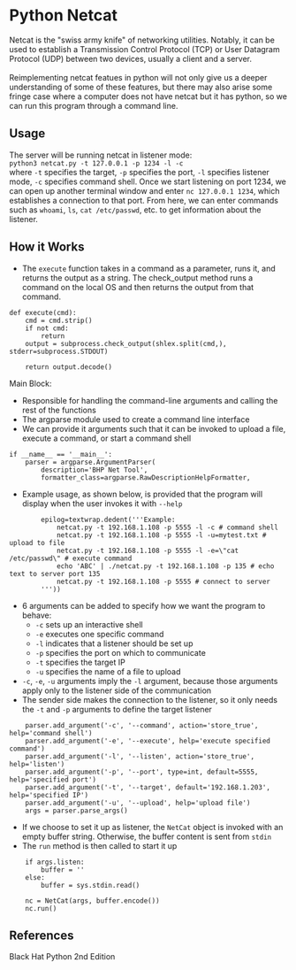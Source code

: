 # Python Netcat
Netcat is the "swiss army knife" of networking utilities. Notably, it can be used to establish a Transmission Control Protocol (TCP) or User Datagram Protocol (UDP) between two devices, usually a client and a server.</br></br>
Reimplementing netcat featues in python will not only give us a deeper understanding of some of these features, but there may also arise some fringe case where a computer does not have netcat but it has python, so we can run this program through a command line.

## Usage
The server will be running netcat in listener mode:</br>
`python3 netcat.py -t 127.0.0.1 -p 1234 -l -c`</br>
where `-t` specifies the target, `-p` specifies the port, `-l` specifies listener mode, `-c` specifies command shell.
Once we start listening on port 1234, we can open up another terminal window and enter `nc 127.0.0.1 1234`, which establishes a connection to that port.
From here, we can enter commands such as `whoami`, `ls`, `cat /etc/passwd`, etc. to get information about the listener.

## How it Works
- The `execute` function takes in a command as a parameter, runs it, and returns the output as a string. The check_output method runs a command on the local OS and then returns the output from that command.
```
def execute(cmd):
    cmd = cmd.strip()
    if not cmd:
        return
    output = subprocess.check_output(shlex.split(cmd,), stderr=subprocess.STDOUT)

    return output.decode()
```
Main Block:
- Responsible for handling the command-line arguments and calling the rest of the functions
- The argparse module used to create a command line interface
- We can provide it arguments such that it can be invoked to upload a file, execute a command, or start a command shell
```
if __name__ == '__main__':
    parser = argparse.ArgumentParser(
        description='BHP Net Tool',
        formatter_class=argparse.RawDescriptionHelpFormatter,
```
- Example usage, as shown below, is provided that the program will display when the user invokes it with `--help`
```
        epilog=textwrap.dedent('''Example:
            netcat.py -t 192.168.1.108 -p 5555 -l -c # command shell
            netcat.py -t 192.168.1.108 -p 5555 -l -u=mytest.txt # upload to file
            netcat.py -t 192.168.1.108 -p 5555 -l -e=\"cat /etc/passwd\" # execute command
            echo 'ABC' | ./netcat.py -t 192.168.1.108 -p 135 # echo text to server port 135
            netcat.py -t 192.168.1.108 -p 5555 # connect to server
        '''))
```
- 6 arguments can be added to specify how we want the program to behave:
  - `-c` sets up an interactive shell
  - `-e` executes one specific command
  - `-l` indicates that a listener should be set up
  - `-p` specifies the port on which to communicate
  - `-t` specifies the target IP
  - `-u` specifies the name of a file to upload
- `-c`, `-e`, `-u` arguments imply the `-l` argument, because those arguments apply only to the listener side of the communication
- The sender side makes the connection to the listener, so it only needs the `-t` and `-p` arguments to define the target listener
```
    parser.add_argument('-c', '--command', action='store_true', help='command shell')
    parser.add_argument('-e', '--execute', help='execute specified command')
    parser.add_argument('-l', '--listen', action='store_true', help='listen')
    parser.add_argument('-p', '--port', type=int, default=5555, help='specified port')
    parser.add_argument('-t', '--target', default='192.168.1.203', help='specified IP')
    parser.add_argument('-u', '--upload', help='upload file')
    args = parser.parse_args()
```
- If we choose to set it up as listener, the `NetCat` object is invoked with an empty buffer string. Otherwise, the buffer content is sent from `stdin`
- The `run` method is then called to start it up
```
    if args.listen:
        buffer = ''
    else:
        buffer = sys.stdin.read()

    nc = NetCat(args, buffer.encode())
    nc.run()
```



## References
Black Hat Python 2nd Edition
